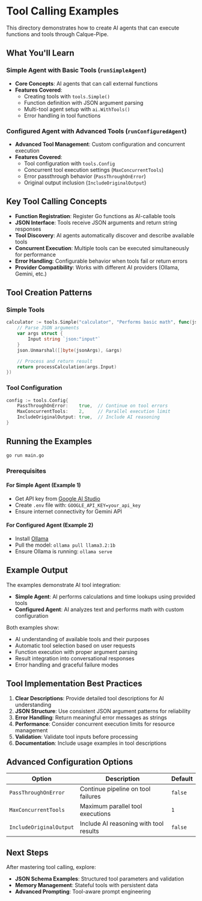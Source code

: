 # Tool Calling Examples

This directory demonstrates how to create AI agents that can execute functions and tools through Calque-Pipe.

## What You'll Learn

### Simple Agent with Basic Tools (`runSimpleAgent`)

- **Core Concepts**: AI agents that can call external functions
- **Features Covered**:
  - Creating tools with `tools.Simple()`
  - Function definition with JSON argument parsing
  - Multi-tool agent setup with `ai.WithTools()`
  - Error handling in tool functions

### Configured Agent with Advanced Tools (`runConfiguredAgent`)

- **Advanced Tool Management**: Custom configuration and concurrent execution
- **Features Covered**:
  - Tool configuration with `tools.Config`
  - Concurrent tool execution settings (`MaxConcurrentTools`)
  - Error passthrough behavior (`PassThroughOnError`)
  - Original output inclusion (`IncludeOriginalOutput`)

## Key Tool Calling Concepts

- **Function Registration**: Register Go functions as AI-callable tools
- **JSON Interface**: Tools receive JSON arguments and return string responses
- **Tool Discovery**: AI agents automatically discover and describe available tools
- **Concurrent Execution**: Multiple tools can be executed simultaneously for performance
- **Error Handling**: Configurable behavior when tools fail or return errors
- **Provider Compatibility**: Works with different AI providers (Ollama, Gemini, etc.)

## Tool Creation Patterns

### Simple Tools

```go
calculator := tools.Simple("calculator", "Performs basic math", func(jsonArgs string) string {
    // Parse JSON arguments
    var args struct {
        Input string `json:"input"`
    }
    json.Unmarshal([]byte(jsonArgs), &args)

    // Process and return result
    return processCalculation(args.Input)
})
```

### Tool Configuration

```go
config := tools.Config{
    PassThroughOnError:    true,  // Continue on tool errors
    MaxConcurrentTools:    2,     // Parallel execution limit
    IncludeOriginalOutput: true,  // Include AI reasoning
}
```

## Running the Examples

```bash
go run main.go
```

### Prerequisites

#### For Simple Agent (Example 1)

- Get API key from [Google AI Studio](https://aistudio.google.com/app/apikey)
- Create `.env` file with: `GOOGLE_API_KEY=your_api_key`
- Ensure internet connectivity for Gemini API

#### For Configured Agent (Example 2)

- Install [Ollama](https://ollama.ai)
- Pull the model: `ollama pull llama3.2:1b`
- Ensure Ollama is running: `ollama serve`

## Example Output

The examples demonstrate AI tool integration:

- **Simple Agent**: AI performs calculations and time lookups using provided tools
- **Configured Agent**: AI analyzes text and performs math with custom configuration

Both examples show:

- AI understanding of available tools and their purposes
- Automatic tool selection based on user requests
- Function execution with proper argument parsing
- Result integration into conversational responses
- Error handling and graceful failure modes

## Tool Implementation Best Practices

1. **Clear Descriptions**: Provide detailed tool descriptions for AI understanding
2. **JSON Structure**: Use consistent JSON argument patterns for reliability
3. **Error Handling**: Return meaningful error messages as strings
4. **Performance**: Consider concurrent execution limits for resource management
5. **Validation**: Validate tool inputs before processing
6. **Documentation**: Include usage examples in tool descriptions

## Advanced Configuration Options

| Option                  | Description                            | Default |
| ----------------------- | -------------------------------------- | ------- |
| `PassThroughOnError`    | Continue pipeline on tool failures     | `false` |
| `MaxConcurrentTools`    | Maximum parallel tool executions       | `1`     |
| `IncludeOriginalOutput` | Include AI reasoning with tool results | `false` |

## Next Steps

After mastering tool calling, explore:

- **JSON Schema Examples**: Structured tool parameters and validation
- **Memory Management**: Stateful tools with persistent data
- **Advanced Prompting**: Tool-aware prompt engineering
